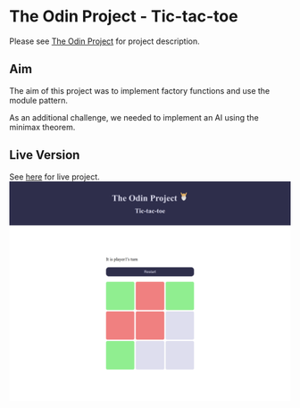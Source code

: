 # The Odin Project - Tic-tac-toe

Please see [The Odin Project](https://www.theodinproject.com/paths/full-stack-javascript/courses/javascript/lessons/tic-tac-toe) for project description. 



## Aim
The aim of this project was to implement factory functions and use the module pattern. 

As an additional challenge, we needed to implement an AI using the minimax theorem. 



## Live Version

See [here](https://cdevelopment010.github.io/TOP-project-tic-tac-toe/) for live project. 
![screenshot](images/screenshot.png)